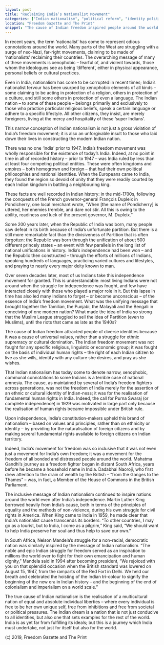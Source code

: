 ```yaml
---
layout: post
title: "Reclaiming India’s Nationalist Movement"
categories: ["Indian nationalism", "political reform", "identity politics"]
location: "Freedom Gazette and The Print"
snippet: "The cause of Indian freedom inspired people around the world because it was a cause of universal values, rather than a struggle for ethnic supremacy or cultural domination. The cause was not the assertion of an ethnic or cultural identity of Indian-ness; it was for the realisation of fundamental human rights. (Published in Freedom Gazette and The Print)"
---
```


In recent years, the term ‘nationalist’ has come to represent odious connotations around the world. Many parts of the West are struggling with a surge of neo-Nazi, far-right movements, claiming to be made of ‘nationalists’ reclaiming their countries. The overarching message of many of these movements is xenophobic – fearful of, and violent towards, those whom the ideologues see as being ‘different’, either in physical appearance, personal beliefs or cultural practices.

Even in India, nationalism has come to be corrupted in recent times; India’s nationalist fervour has been usurped by xenophobic elements of all kinds – some claiming to be acting in protection of a religion, others in protection of a culture, and still some others in protection of even a language. The Indian nation – to some of these people – belongs primarily and exclusively to those who practice particular religious beliefs, speak a certain language or adhere to a specific lifestyle. All other citizens, they insist, are merely foreigners, living at the mercy and hospitality of these ‘super Indians’.

This narrow conception of Indian nationalism is not just a gross violation of India’s freedom movement; it is also an unforgivable insult to those who laid down their lives in constructing the modern Indian nation.

There was no one ‘India’ prior to 1947. India’s freedom movement was wholly responsible for the existence of today’s India. Indeed, at no point in time in all of recorded history – prior to 1947 – was India ruled by less than at least four competing political entities. These were often kingdoms and empires – both homegrown and foreign – that had their own political philosophies and national identities. When the Europeans came to India, they found the region so devoid of unity that they were readily courted by each Indian kingdom in battling a neighbouring king.

These facts are well recorded in Indian history: in the mid-1700s, following the conquests of the French governor-general François Dupleix in Pondicherry, one local merchant wrote, “When [the name of Pondicherry] is uttered, her enemies tremble, and dare not stir. All this is owing to the ability, readiness and luck of the present governor, M. Dupleix.”

Some 200 years later, when the Republic of India was born, many people saw defeat in its birth because of India’s unfortunate partition. But there is a still more remarkable fact than the divisiveness of Partition that is often forgotten: the Republic was born through the unification of about 500 different princely states – an event with few parallels in the long list of national unifications in history. India’s independence had been won – and the Republic then constructed – through the efforts of millions of Indians, speaking hundreds of languages, practicing varied cultures and lifestyles, and praying to nearly every major deity known to man.

Over seven decades later, most of us Indians take this independence movement for granted. This is understandable: most living Indians were not around when the struggle for independence was fought, and few have interacted closely with those who played a major role in it. But this lapse in time has also led many Indians to forget – or become unconscious – of the essence of India’s freedom movement. What was the unifying message that brought together the Tamilian, the Punjabi, the Malayali and the Bengali in conceiving of one modern nation? What made the idea of India so strong that the Muslim League struggled to sell the idea of Partition (even to Muslims), until the riots that came as late as the 1940s?

The cause of Indian freedom attracted people of diverse identities because it was a cause of universal values, rather than a struggle for ethnic supremacy or cultural domination. The Indian freedom movement was not fought for any specific religious, linguistic or economic group; it was fought on the basis of individual human rights – the right of each Indian citizen to live as she wills, identify with any culture she desires, and pray as she wishes.

That Indian nationalism has today come to denote narrow, xenophobic, communal connotations to some Indians is a terrible case of national amnesia. The cause, as maintained by several of India’s freedom fighters across generations, was not the freedom of India merely for the assertion of an ethnic or cultural identity of Indian-ness; it was for the realisation of fundamental human rights in India. Indeed, the call for Purna Swaraj (or complete independence) in 1929 was motivated in large part only because the realisation of human rights became impossible under British rule.

Upon independence, India’s constitution-makers upheld this brand of nationalism – based on values and principles, rather than on ethnicity or identity – by providing for the naturalisation of foreign citizens and by making several fundamental rights available to foreign citizens on Indian territory.

Indeed, India’s movement for freedom was so inclusive that it was not even just a movement for India’s own freedom; it was a movement for the freedom of all bonded and distressed people around the world. Mahatma Gandhi’s journey as a freedom fighter began in distant South Africa, years before he became a household name in India. Dadabhai Naoroji, who first drew attention to the drain of wealth by the British – “from the Ganges to the Thames” – was, in fact, a Member of the House of Commons in the British Parliament.

The inclusive message of Indian nationalism continued to inspire nations around the world even after India’s independence. Martin Luther King borrowed heavily from India’s cause, both in terms of the principles of equality and the methods of non-violence, during his own struggle for civil rights in America. When King came to India in 1959, he made clear that India’s nationalist cause transcends its borders: “To other countries, I may go as a tourist, but to India, I come as a pilgrim,” King said, “We should want to help India preserve her soul and thus help to save our own.”

In South Africa, Nelson Mandela’s struggle for a non-racial, democratic nation was similarly inspired by the message of Indian nationalism. “The noble and epic Indian struggle for freedom served as an inspiration to millions the world over to fight for their own emancipation and human dignity,” Mandela said in 1994 after becoming president, “We rejoiced with you on that splendid occasion when the British standard was lowered on August 15, 1947, from the ramparts of the Red Fort in Delhi. We held our breath and celebrated the hoisting of the Indian tri-colour to signify the beginning of the new era in Indian history – and the beginning of the end of colonialism and imperialism on a world scale.”

The true cause of Indian nationalism is the realisation of a multicultural nation of equal and absolute individual liberties – where every individual is free to be her own unique self, free from inhibitions and free from societal or political pressures. The Indian dream is a nation that is not just conducive to all identities, but also one that sets examples for the rest of the world. India is as yet far from fulfilling its ideals; but this is a journey which India must undertake, not just for itself but also for the world.

(c) 2019, Freedom Gazette and The Print

